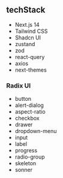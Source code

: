 ## techStack

- Next.js 14
- Tailwind CSS
- Shadcn UI
- zustand
- zod
- react-query
- axios
- next-themes

### Radix UI

- button
- alert-dialog
- aspect-ratio
- checkbox
- drawer
- dropdown-menu
- input
- label
- progress
- radio-group
- skeleton
- sonner
